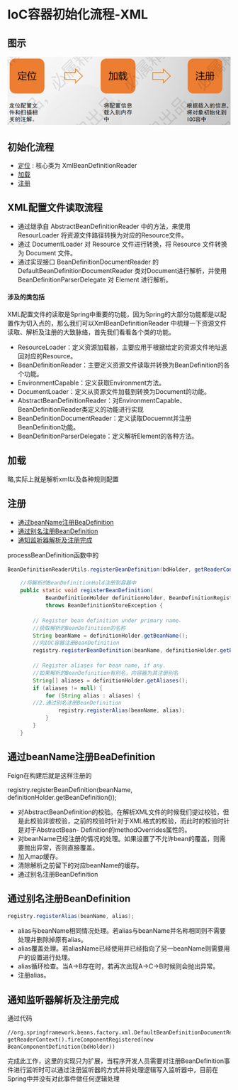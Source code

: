 # IoC容器初始化流程-XML

## 图示

![image-20200919225312492](../../assets/image-20200919225312492.png)

## 初始化流程

- [定位](#定位) :  核心类为 XmlBeanDefinitionReader
- [加载](#加载)
- [注册](#注册)

## XML配置文件读取流程

- 通过继承自 AbstractBeanDefinitionReader 中的方法，来使用 ResourLoader 将资源文件路径转换为对应的Resource文件。
- 通过 DocumentLoader 对 Resource 文件进行转换，将 Resource 文件转换为 Document 文件。
- 通过实现接口 BeanDefinitionDocumentReader 的 DefaultBeanDefinitionDocumentReader 类对Document进行解析，并使用 BeanDefinitionParserDelegate 对 Element 进行解析。

#### 涉及的类包括

XML配置文件的读取是Spring中重要的功能，因为Spring的大部分功能都是以配置作为切入点的，那么我们可以XmlBeanDefinitionReader 中梳理一下资源文件读取、解析及注册的大致脉络，首先我们看看各个类的功能。

- ResourceLoader：定义资源加载器，主要应用于根据给定的资源文件地址返回对应的Resource。
- BeanDefinitionReader：主要定义资源文件读取并转换为BeanDefinition的各个功能。
- EnvironmentCapable：定义获取Environment方法。
- DocumentLoader：定义从资源文件加载到转换为Document的功能。
- AbstractBeanDefinitionReader：对EnvironmentCapable、BeanDefinitionReader类定义的功能进行实现
- BeanDefinitionDocumentReader：定义读取Docuemnt并注册BeanDefinition功能。
- BeanDefinitionParserDelegate：定义解析Element的各种方法。

## 加载

略,实际上就是解析xml以及各种规则配置

## 注册

- [通过beanName注册BeaDefinition](#通过beanName注册BeaDefinition)
- [通过别名注册BeanDefinition](#通过别名注册BeanDefinition)
- [通知监听器解析及注册完成](#通知监听器解析及注册完成)

processBeanDefinition函数中的

```java
BeanDefinitionReaderUtils.registerBeanDefinition(bdHolder, getReaderContext().getRegistry())
```

```java
	//将解析的BeanDefinitionHold注册到容器中
	public static void registerBeanDefinition(
			BeanDefinitionHolder definitionHolder, BeanDefinitionRegistry registry)
			throws BeanDefinitionStoreException {

		// Register bean definition under primary name.
		//获取解析的BeanDefinition的名称
		String beanName = definitionHolder.getBeanName();
		//向IOC容器注册BeanDefinition
		registry.registerBeanDefinition(beanName, definitionHolder.getBeanDefinition());

		// Register aliases for bean name, if any.
		//如果解析的BeanDefinition有别名，向容器为其注册别名
		String[] aliases = definitionHolder.getAliases();
		if (aliases != null) {
			for (String alias : aliases) {
        //2.通过别名注册BeanDefinition
				registry.registerAlias(beanName, alias);
			}
		}
	}

```

## 通过beanName注册BeaDefinition

Feign在构建后就是这样注册的

registry.registerBeanDefinition(beanName, definitionHolder.getBeanDefinition());

- 对AbstractBeanDefinition的校验。在解析XML文件的时候我们提过校验，但是此校验非彼校验，之前的校验时针对于XML格式的校验，而此时的校验时针是对于AbstractBean- Definition的methodOverrides属性的。
- 对beanName已经注册的情况的处理。如果设置了不允许bean的覆盖，则需要抛出异常，否则直接覆盖。
- 加入map缓存。
- 清除解析之前留下的对应beanName的缓存。
- 通过别名注册BeanDefinition

## 通过别名注册BeanDefinition

```java
registry.registerAlias(beanName, alias);
```

- alias与beanName相同情况处理。若alias与beanName并名称相同则不需要处理并删除掉原有alias。
- alias覆盖处理。若aliasName已经使用并已经指向了另一beanName则需要用户的设置进行处理。
- alias循环检查。当A->B存在时，若再次出现A->C->B时候则会抛出异常。
- 注册alias。

## 通知监听器解析及注册完成

通过代码

```
//org.springframework.beans.factory.xml.DefaultBeanDefinitionDocumentReader#processBeanDefinition
getReaderContext().fireComponentRegistered(new BeanComponentDefinition(bdHolder))
```

完成此工作，这里的实现只为扩展，当程序开发人员需要对注册BeanDefinition事件进行监听时可以通过注册监听器的方式并将处理逻辑写入监听器中，目前在Spring中并没有对此事件做任何逻辑处理